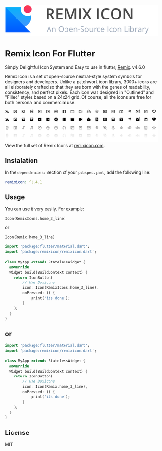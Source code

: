[![logo](images/remixicon-logo.svg)](https://remixicon.com)

# Remix Icon For Flutter

Simply Delightful Icon System and Easy to use in flutter,
[Remix](https://remixicon.com/). v4.6.0

Remix Icon is a set of open-source neutral-style system symbols for designers
and developers. Unlike a patchwork icon library, 3000+ icons are all elaborately
crafted so that they are born with the genes of readability, consistency, and
perfect pixels. Each icon was designed in "Outlined" and "Filled" styles based
on a 24x24 grid. Of course, all the icons are free for both personal and
commercial use.

[![icon demo](images/remixicon-preview.svg)](https://remixicon.com) View the
full set of Remix Icons at [remixicon.com](https://remixicon.com).

## Instalation

In the `dependencies:` section of your `pubspec.yaml`, add the following line:

```yaml
remixicon: ^1.4.1
```

## Usage

You can use it very easily. For example:

```dart
Icon(RemixIcons.home_3_line)
```
or
```dart
Icon(Remix.home_3_line)
```

```dart
import 'package:flutter/material.dart';
import 'package:remixicon/remixicon.dart';

class MyApp extends StatelessWidget {
  @override
  Widget build(BuildContext context) {
    return IconButton(
        // Use Boxicons
        icon: Icon(RemixIcons.home_3_line),
        onPressed: () {
            print('its done');
        }
    );
  }
}
```

## or

```dart
import 'package:flutter/material.dart';
import 'package:remixicon/remixicon.dart';

class MyApp extends StatelessWidget {
  @override
  Widget build(BuildContext context) {
    return IconButton(
        // Use Boxicons
        icon: Icon(Remix.home_3_line),
        onPressed: () {
            print('its done');
        }
    );
  }
}
```

## License

MIT
